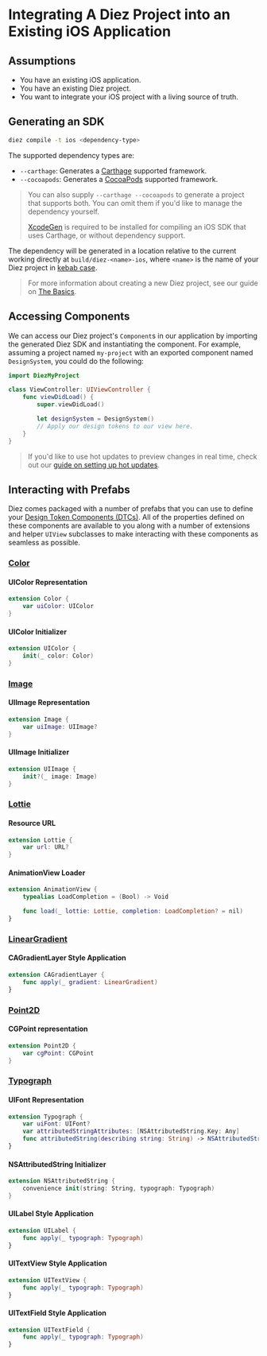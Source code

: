# Integrating A Diez Project into an Existing iOS Application

## Assumptions

- You have an existing iOS application.
- You have an existing Diez project.
- You want to integrate your iOS project with a living source of truth.

## Generating an SDK

```bash
diez compile -t ios <dependency-type>
```

The supported dependency types are:

- `--carthage`: Generates a [Carthage](https://github.com/Carthage/Carthage) supported framework.
- `--cocoapods`: Generates a [CocoaPods](https://github.com/CocoaPods/CocoaPods) supported framework.

> You can also supply `--carthage --cocoapods` to generate a project that supports both. You can omit them if you'd like to manage the dependency yourself.
>
> [XcodeGen](https://github.com/yonaskolb/XcodeGen) is required to be installed for compiling an iOS SDK that uses Carthage, or without dependency support.

The dependency will be generated in a location relative to the current working directly at `build/diez-<name>-ios`, where `<name>` is the name of your Diez project in [kebab case](https://en.wikipedia.org/wiki/Letter_case#Special_case_styles).

> For more information about creating a new Diez project, see our guide on [The Basics](TODO:).

## Accessing Components

We can access our Diez project's `Component`s in our application by importing the generated Diez SDK and instantiating the component. For example, assuming a project named `my-project` with an exported component named `DesignSystem`, you could do the following:

```swift
import DiezMyProject

class ViewController: UIViewController {
    func viewDidLoad() {
        super.viewDidLoad()

        let designSystem = DesignSystem()
        // Apply our design tokens to our view here.
    }
}
```

> If you'd like to use hot updates to preview changes in real time, check out our [guide on setting up hot updates](TODO:).

## Interacting with Prefabs

Diez comes packaged with a number of prefabs that you can use to define your [Design Token Components (DTCs)](TODO:). All of the properties defined on these components are available to you along with a number of extensions and helper `UIView` subclasses to make interacting with these components as seamless as possible.

### [Color](TODO:)

#### UIColor Representation

```swift
extension Color {
    var uiColor: UIColor
}
```

#### UIColor Initializer

```swift
extension UIColor {
    init(_ color: Color)
}
```

### [Image](TODO:)

#### UIImage Representation

```swift
extension Image {
    var uiImage: UIImage?
}
```

#### UIImage Initializer

```swift
extension UIImage {
    init?(_ image: Image)
}
```

### [Lottie](TODO:)

#### Resource URL

```swift
extension Lottie {
    var url: URL?
}
```

#### AnimationView Loader

```swift
extension AnimationView {
    typealias LoadCompletion = (Bool) -> Void

    func load(_ lottie: Lottie, completion: LoadCompletion? = nil)
}
```

### [LinearGradient](TODO:)

#### CAGradientLayer Style Application

```swift
extension CAGradientLayer {
    func apply(_ gradient: LinearGradient)
}
```

### [Point2D](TODO:)

#### CGPoint representation

```swift
extension Point2D {
    var cgPoint: CGPoint
}

```

### [Typograph](TODO:)

#### UIFont Representation

```swift
extension Typograph {
    var uiFont: UIFont?
    var attributedStringAttributes: [NSAttributedString.Key: Any]
    func attributedString(describing string: String) -> NSAttributedString
}
```

#### NSAttributedString Initializer

```swift
extension NSAttributedString {
    convenience init(string: String, typograph: Typograph)
}
```

#### UILabel Style Application

```swift
extension UILabel {
    func apply(_ typograph: Typograph)
}
```

#### UITextView Style Application

```swift
extension UITextView {
    func apply(_ typograph: Typograph)
}
```

#### UITextField Style Application

```swift
extension UITextField {
    func apply(_ typograph: Typograph)
}
```
